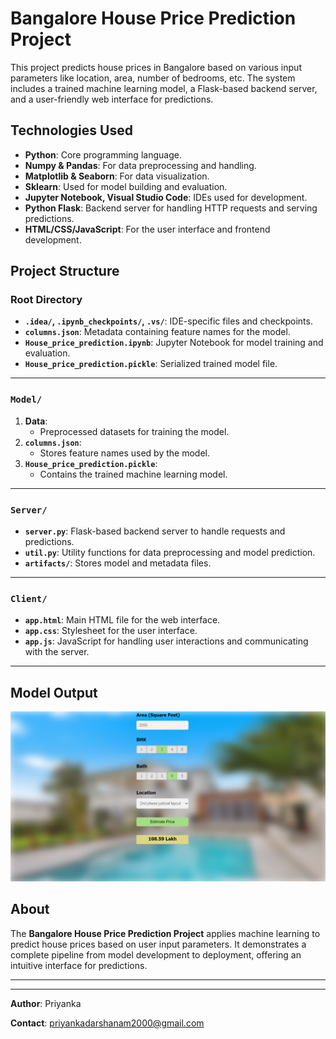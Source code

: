 # Bangalore House Price Prediction Project

This project predicts house prices in Bangalore based on various input parameters like location, area, number of bedrooms, etc. The system includes a trained machine learning model, a Flask-based backend server, and a user-friendly web interface for predictions.

## Technologies Used

- **Python**: Core programming language.
- **Numpy & Pandas**: For data preprocessing and handling.
- **Matplotlib & Seaborn**: For data visualization.
- **Sklearn**: Used for model building and evaluation.
- **Jupyter Notebook, Visual Studio Code**: IDEs used for development.
- **Python Flask**: Backend server for handling HTTP requests and serving predictions.
- **HTML/CSS/JavaScript**: For the user interface and frontend development.

## Project Structure

### Root Directory
- **`.idea/`, `.ipynb_checkpoints/`, `.vs/`**: IDE-specific files and checkpoints.
- **`columns.json`**: Metadata containing feature names for the model.
- **`House_price_prediction.ipynb`**: Jupyter Notebook for model training and evaluation.
- **`House_price_prediction.pickle`**: Serialized trained model file.

---

### `Model/`
1. **Data**:
   - Preprocessed datasets for training the model.
2. **`columns.json`**:
   - Stores feature names used by the model.
3. **`House_price_prediction.pickle`**:
   - Contains the trained machine learning model.

---

### `Server/`
- **`server.py`**: Flask-based backend server to handle requests and predictions.
- **`util.py`**: Utility functions for data preprocessing and model prediction.
- **`artifacts/`**: Stores model and metadata files.

---

### `Client/`
- **`app.html`**: Main HTML file for the web interface.
- **`app.css`**: Stylesheet for the user interface.
- **`app.js`**: JavaScript for handling user interactions and communicating with the server.

---
## Model Output

![Model Output](assets/images/bhpp_ss.png)



## About
The **Bangalore House Price Prediction Project** applies machine learning to predict house prices based on user input parameters. It demonstrates a complete pipeline from model development to deployment, offering an intuitive interface for predictions.

---

---

**Author**: Priyanka  

**Contact**: priyankadarshanam2000@gmail.com

